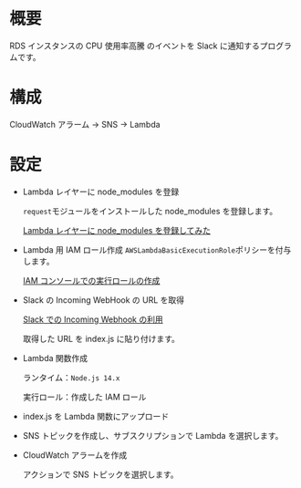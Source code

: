 # 概要

RDS インスタンスの CPU 使用率高騰 のイベントを Slack に通知するプログラムです。

# 構成

CloudWatch アラーム → SNS → Lambda

# 設定

- Lambda レイヤーに node_modules を登録

  `request`モジュールをインストールした node_modules を登録します。

  [Lambda レイヤーに node_modules を登録してみた](https://zenn.dev/mn87/articles/c421ebaea55f8b)

- Lambda 用 IAM ロール作成
  `AWSLambdaBasicExecutionRole`ポリシーを付与します。

  [IAM コンソールでの実行ロールの作成](https://docs.aws.amazon.com/ja_jp/lambda/latest/dg/lambda-intro-execution-role.html#permissions-executionrole-console)

- Slack の Incoming WebHook の URL を取得

  [Slack での Incoming Webhook の利用](https://slack.com/intl/ja-jp/help/articles/115005265063-Slack-%E3%81%A7%E3%81%AE-Incoming-Webhook-%E3%81%AE%E5%88%A9%E7%94%A8)

  取得した URL を index.js に貼り付けます。

- Lambda 関数作成

  ランタイム：`Node.js 14.x`

  実行ロール：作成した IAM ロール

- index.js を Lambda 関数にアップロード

- SNS
  トピックを作成し、サブスクリプションで Lambda を選択します。

- CloudWatch アラームを作成

  アクションで SNS トピックを選択します。
